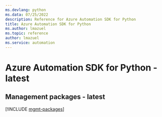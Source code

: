 ```yaml
---
ms.devlang: python
ms.data: 07/25/2022
description: Reference for Azure Automation SDK for Python
title: Azure Automation SDK for Python
ms.author: lmazuel
ms.topic: reference
author: lmazuel
ms.service: automation
---
```

# Azure Automation SDK for Python - latest

## Management packages - latest
[!INCLUDE [mgmt-packages](automation-mgmt-index.md)]